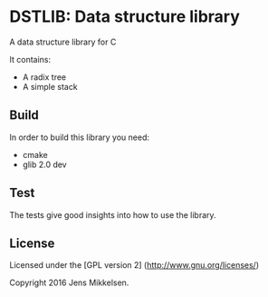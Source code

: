 
DSTLIB: Data structure library
==============================

A data structure library for C

It contains:
* A radix tree
* A simple stack


Build
-----

In order to build this library you need:
* cmake
* glib 2.0 dev


Test
----

The tests give good insights into how to use the library.


License
-------

Licensed under the [GPL version 2] (http://www.gnu.org/licenses/)

Copyright 2016 Jens Mikkelsen.



